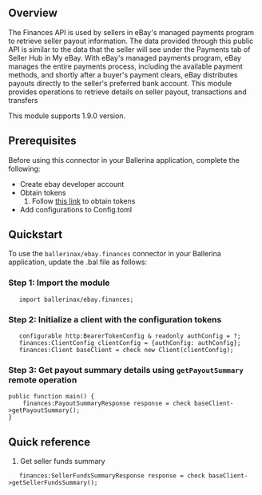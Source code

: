 
## Overview
The Finances API is used by sellers in eBay's managed payments program to retrieve seller payout information. 
The data provided through this public API is similar to the data that the seller will see under the Payments tab of 
Seller Hub in My eBay. With eBay's managed payments program, eBay manages the entire payments process, including the 
available payment methods, and shortly after a buyer's payment clears, eBay distributes payouts directly to the 
seller's preferred bank account.
This module provides operations to retrieve details on seller payout, transactions and transfers

This module supports 1.9.0 version.
 
## Prerequisites
 
Before using this connector in your Ballerina application, complete the following:
 
* Create ebay developer account
* Obtain tokens
    1. Follow [this link](https://developer.ebay.com/api-docs/static/oauth-tokens.html) to obtain tokens
* Add configurations to Config.toml 
 
## Quickstart
 
To use the `ballerinax/ebay.finances` connector in your Ballerina application, update the .bal file as follows:
### Step 1: Import the module
```ballerina
   import ballerinax/ebay.finances;
```
### Step 2: Initialize a client with the configuration tokens
```ballerina
   configurable http:BearerTokenConfig & readonly authConfig = ?;
   finances:ClientConfig clientConfig = {authConfig: authConfig};
   finances:Client baseClient = check new Client(clientConfig);
```

### Step 3: Get payout summary details using `getPayoutSummary` remote operation
```ballerina
public function main() {
    finances:PayoutSummaryResponse response = check baseClient->getPayoutSummary();
}
```

## Quick reference 

1. Get seller funds summary
```ballerina
   finances:SellerFundsSummaryResponse response = check baseClient->getSellerFundsSummary();
```
